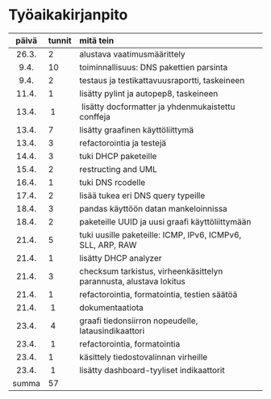 # Työaikakirjanpito

| päivä | tunnit | mitä tein  |
| :----:|:-----| :-----|
| 26.3. | 2    | alustava vaatimusmäärittely |
| 9.4.  | 10   | toiminnallisuus: DNS pakettien parsinta |
| 9.4.  | 2    | testaus ja testikattavuusraportti, taskeineen |
| 11.4. | 1    | lisätty pylint ja autopep8, taskeineen |
| 13.4. | 1    | lisätty docformatter ja yhdenmukaistettu conffeja |
| 13.4. | 7    | lisätty graafinen käyttöliittymä |
| 13.4. | 3    | refactorointia ja testejä |
| 14.4. | 3    | tuki DHCP paketeille |
| 15.4. | 2    | restructing and UML |
| 16.4. | 1    | tuki DNS rcodelle |
| 17.4. | 2    | lisää tukea eri DNS query typeille |
| 18.4. | 3    | pandas käyttöön datan mankeloinnissa |
| 18.4. | 2    | paketeille UUID ja uusi graafi käyttöliittymään |
| 21.4. | 5    | tuki uusille paketeille: ICMP, IPv6, ICMPv6, SLL, ARP, RAW |
| 21.4. | 1    | lisätty DHCP analyzer
| 21.4. | 3    | checksum tarkistus, virheenkäsittelyn parannusta, alustava lokitus |
| 21.4. | 1    | refactorointia, formatointia, testien säätöä |
| 21.4. | 1    | dokumentaatiota |
| 23.4. | 4    | graafi tiedonsiirron nopeudelle, latausindikaattori |
| 23.4. | 1    | refactorointia, formatointia |
| 23.4. | 1    | käsittely tiedostovalinnan virheille |
| 23.4. | 1    | lisätty dashboard-tyyliset indikaattorit |
| summa | 57   | |
